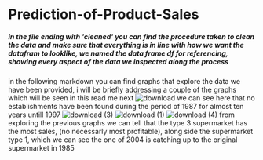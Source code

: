 # Prediction-of-Product-Sales
##### in the file ending with 'cleaned' you can find the procedure taken to clean the data and make sure that everything is in line with how we want the datafram to looklike, we named the data frame df for referencing, showing every aspect of the data we inspected along the process
in the following markdown you can find graphs that explore the data we have been provided, i will be briefly addressing a couple of the graphs which will be seen in this read me next
![download](https://github.com/eliekawasfr/Prediction-of-Product-Sales/assets/34871626/d385e29b-c6d5-48a2-8826-e208e7c1b007)
we can see here that no establishments have been found during the period of 1987 for almost ten years untill 1997
![download (3)](https://github.com/eliekawasfr/Prediction-of-Product-Sales/assets/34871626/049e76d8-b672-4bec-a164-5124062c14e4)
![download (1)](https://github.com/eliekawasfr/Prediction-of-Product-Sales/assets/34871626/efceff35-1fe1-4dcd-89f5-b2a87faf1b56)
![download (4)](https://github.com/eliekawasfr/Prediction-of-Product-Sales/assets/34871626/567792e7-dba6-405c-b710-71ca56ac38ea)
from exploring the previous graphs we can tell that the type 3 supermarket has the most sales, (no necessarly most profitable), along side the supermarket type 1, which we can see the one of 2004 is catching up to the original supermarket in 1985
